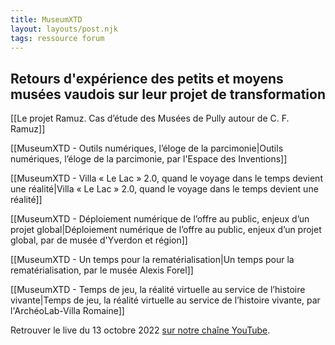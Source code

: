 ```yaml
---
title: MuseumXTD  
layout: layouts/post.njk  
tags: ressource forum 
---
```

## Retours d'expérience des petits et moyens musées vaudois sur leur projet de transformation

[[Le projet Ramuz. Cas d’étude des Musées de Pully autour de C. F. Ramuz]]

[[MuseumXTD - Outils numériques, l’éloge de la parcimonie|Outils numériques, l’éloge de la parcimonie, par l'Espace des Inventions]]

[[MuseumXTD - Villa « Le Lac » 2.0, quand le voyage dans le temps devient une réalité|Villa « Le Lac » 2.0, quand le voyage dans le temps devient une réalité]]

[[MuseumXTD - Déploiement numérique de l’offre au public, enjeux d’un projet global|Déploiement numérique de l’offre au public, enjeux d’un projet global, par de musée d'Yverdon et région]]

[[MuseumXTD - Un temps pour la rematérialisation|Un temps pour la rematérialisation, par le musée Alexis Forel]]

[[MuseumXTD - Temps de jeu, la réalité virtuelle au service de l’histoire vivante|Temps de jeu, la réalité virtuelle au service de l’histoire vivante, par l'ArchéoLab-Villa Romaine]]


Retrouver le live du 13 octobre 2022 [sur notre chaîne YouTube](https://www.youtube.com/channel/UCTZJM5WsXDkH8QgMdACUNyw).